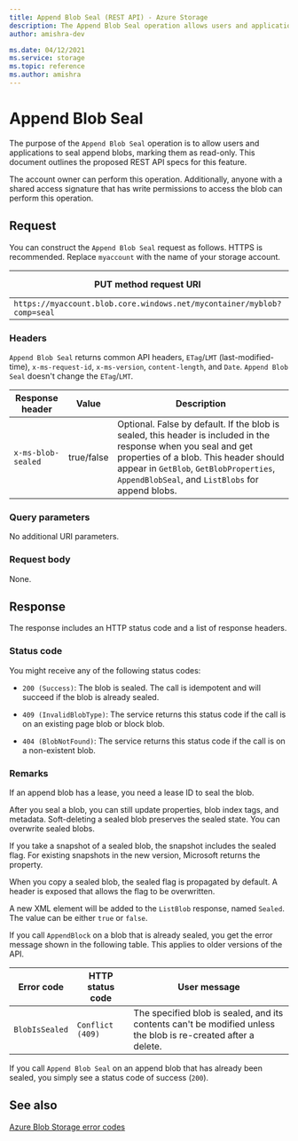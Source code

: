 ```yaml
---
title: Append Blob Seal (REST API) - Azure Storage
description: The Append Blob Seal operation allows users and applications to seal append blobs, marking them as read-only.
author: amishra-dev

ms.date: 04/12/2021
ms.service: storage
ms.topic: reference
ms.author: amishra
---
```


# Append Blob Seal

The purpose of the `Append Blob Seal` operation is to allow users and applications to seal append blobs, marking them as read-only. This document outlines the proposed REST API specs for this feature.

The account owner can perform this operation. Additionally, anyone with a shared access signature that has write permissions to access the blob can perform this operation.

## Request

 You can construct the `Append Blob Seal` request as follows. HTTPS is recommended. Replace `myaccount` with the name of your storage account.
  
|PUT method request URI|HTTP version|  
|----------------------------|------------------|  
|`https://myaccount.blob.core.windows.net/mycontainer/myblob?comp=seal`|HTTP/1.1|  

### Headers

`Append Blob Seal` returns common API headers, `ETag`/`LMT` (last-modified-time), `x-ms-request-id`, `x-ms-version`, `content-length`, and `Date`. `Append Blob Seal` doesn't change the `ETag`/`LMT`.

| **Response header**  | **Value**  | **Description**  |
|---------------| ---------------------|------------------|
| `x-ms-blob-sealed`  | true/false  | Optional. False by default. If the blob is sealed, this header is included in the response when you seal and get properties of a blob. This header should appear in `GetBlob`, `GetBlobProperties`, `AppendBlobSeal`, and `ListBlobs` for append blobs. |

### Query parameters

No additional URI parameters.

### Request body

None.

## Response

The response includes an HTTP status code and a list of response headers.

### Status code

You might receive any of the following status codes:

- `200 (Success)`: The blob is sealed. The call is idempotent and will succeed if the blob is already sealed.

- `409 (InvalidBlobType)`: The service returns this status code if the call is on an existing page blob or block blob.

- `404 (BlobNotFound)`: The service returns this status code if the call is on a non-existent blob.

### Remarks

If an append blob has a lease, you need a lease ID to seal the blob.

After you seal a blob, you can still update properties, blob index tags, and metadata. Soft-deleting a sealed blob preserves the sealed state. You can overwrite sealed blobs.  

If you take a snapshot of a sealed blob, the snapshot includes the sealed flag. For existing snapshots in the new version, Microsoft returns the property.

When you copy a sealed blob, the sealed flag is propagated by default. A header is exposed that allows the flag to be overwritten.

A new XML element will be added to the `ListBlob` response, named `Sealed`. The value can be either `true` or `false`.

If you call `AppendBlock` on a blob that is already sealed, you get the error message shown in the following table. This applies to older versions of the API.

|**Error code** | **HTTP status code** | **User message** |
|---------------| ---------------------|------------------|
| `BlobIsSealed` | `Conflict (409)` | The specified blob is sealed, and its contents can't be modified unless the blob is re-created after a delete. |

If you call `Append Blob Seal` on an append blob that has already been sealed, you simply see a status code of success (`200`).

## See also

[Azure Blob Storage error codes](Blob-Service-Error-Codes.md) 
